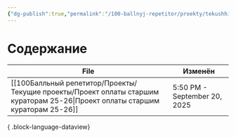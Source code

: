 ```yaml
---
{"dg-publish":true,"permalink":"/100-ballnyj-repetitor/proekty/tekushhie-proekty/tekushhie-proekty/","tags":["#readme"]}
---
```


# Содержание

| File                                                                                                                              | Изменён                      |
| --------------------------------------------------------------------------------------------------------------------------------- | ---------------------------- |
| [[100Балльный репетитор/Проекты/Текущие проекты/Проект оплаты старшим кураторам 25-26\|Проект оплаты старшим кураторам 25-26]] | 5:50 PM - September 20, 2025 |

{ .block-language-dataview}

